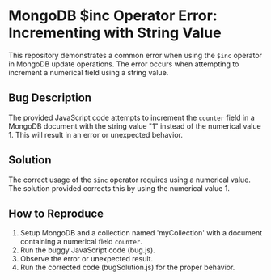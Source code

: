 # MongoDB $inc Operator Error: Incrementing with String Value
This repository demonstrates a common error when using the `$inc` operator in MongoDB update operations.  The error occurs when attempting to increment a numerical field using a string value.

## Bug Description
The provided JavaScript code attempts to increment the `counter` field in a MongoDB document with the string value "1" instead of the numerical value 1. This will result in an error or unexpected behavior.

## Solution
The correct usage of the `$inc` operator requires using a numerical value. The solution provided corrects this by using the numerical value 1.

## How to Reproduce
1. Setup MongoDB and a collection named 'myCollection' with a document containing a numerical field `counter`.
2. Run the buggy JavaScript code (bug.js).
3. Observe the error or unexpected result.
4. Run the corrected code (bugSolution.js) for the proper behavior.
